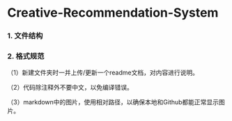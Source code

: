 # Creative-Recommendation-System

### 1. 文件结构





### 2. 格式规范

（1）新建文件夹时一并上传/更新一个readme文档，对内容进行说明。

（2）代码除注释外不要中文，以免编译错误。

（3）markdown中的图片，使用相对路径，以确保本地和Github都能正常显示图片。

